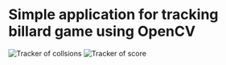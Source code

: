 # Simple application for tracking billard game using OpenCV

![Tracker of collsions](https://github.com/Seszel/ComputerVision-BILARD/blob/main/gifs/video_tracker_collision.gif)
![Tracker of score](https://github.com/Seszel/ComputerVision-BILARD/blob/main/gifs/video_tracker_score.gif)

